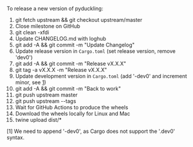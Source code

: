 To release a new version of pyduckling:
1. git fetch upstream && git checkout upstream/master
2. Close milestone on GitHub
3. git clean -xfdi
4. Update CHANGELOG.md with loghub
5. git add -A && git commit -m "Update Changelog"
6. Update release version in ``Cargo.toml`` (set release version, remove 'dev0')
7. git add -A && git commit -m "Release vX.X.X"
8. git tag -a vX.X.X -m "Release vX.X.X"
9. Update development version in ``Cargo.toml`` (add '-dev0' and increment minor, see [1](#explanation))
10. git add -A && git commit -m "Back to work"
11. git push upstream master
12. git push upstream --tags
13. Wait for GitHub Actions to produce the wheels
14. Download the wheels locally for Linux and Mac
15. twine upload dist/*


[<a name="explanation">1</a>] We need to append '-dev0', as Cargo does not support the '.dev0'
syntax.
